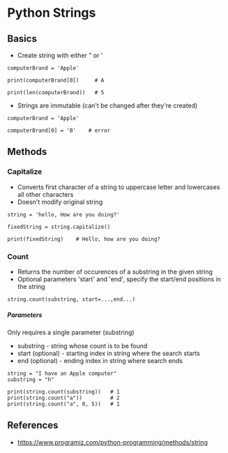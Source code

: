 # Python Strings

## Basics

* Create string with either " or '

```
computerBrand = 'Apple'

print(computerBrand[0])     # A

print(len(computerBrand))   # 5

```

* Strings are immutable (can't be changed after they're created)

```
computerBrand = 'Apple'

computerBrand[0] = 'B'    # error
```

## Methods

### Capitalize

* Converts first character of a string to uppercase letter and lowercases all other characters
* Doesn't modify original string

```
string = 'hello, How are you doing?'

fixedString = string.capitalize()

print(fixedString)    # Hello, how are you doing?

```


### Count

* Returns the number of occurences of a substring in the given string
* Optional parameters 'start' and 'end', specify the start/end positions in the string

```
string.count(substring, start=...,end...)
```

##### Parameters
Only requires a single parameter (substring)

* substring - string whose count is to be found
* start (optional) - starting index in string where the search starts
* end (optional) - ending index in string where search ends

```
string = "I have an Apple computer"
substring = "h"

print(string.count(substring))   # 1
print(string.count("a"))         # 2
print(string.count("a", 0, 5))   # 1
```



## References
* https://www.programiz.com/python-programming/methods/string
